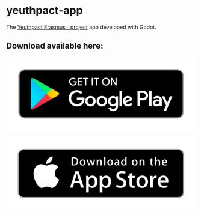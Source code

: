 # yeuthpact-app

The [Yeuthpact Erasmus+ project](http://www.yeuthpact.com/) app developed with Godot.

## Download available here:

[![playstore](/download_buttons/playstore.png)](https://apps.apple.com/us/app/yeuthpact-app/id1542371560)

[![appstore](/download_buttons/appstore.png)](https://play.google.com/store/apps/details?id=ngo.polygonal.yeuthpact)
